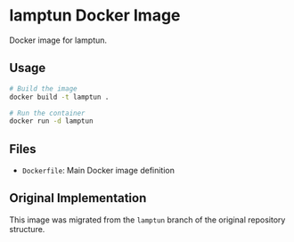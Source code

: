 # lamptun Docker Image

Docker image for lamptun.

## Usage

```bash
# Build the image
docker build -t lamptun .

# Run the container
docker run -d lamptun
```

## Files

- `Dockerfile`: Main Docker image definition



## Original Implementation

This image was migrated from the `lamptun` branch of the original repository structure.
